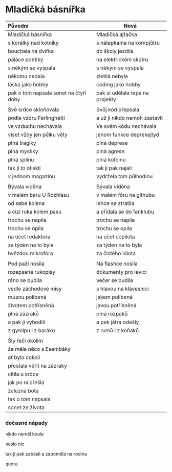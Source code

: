 # Mladičká básnířka

| Původní                               | Nová                            |
|:--------------------------------------|---------------------------------|
| Mladičká básnířka                     | Mladičká ajťačka                |
| s korálky nad kotníky                 | s nálepkama na kompjůtru        |
| bouchala na dvířka                    | do školy jezdila                |
| paláce poetiky                        | na elektrickém skútru           |
| s někým se vyspala                    | s někým se vyspala              |
| někomu nedala                         | zletilá nebyla                  |
| láska jako hobby                      | coding jako hobby               |
| pak o tom napsala sonet na čtyři doby | pak si udělala repa na projekty |
|                                       |                                 |
| Své srdce skloňovala                  | Svůj kód přepsala               |   
| podle vzoru Ferlinghetti              | a už jí nikdo nemoh zastavit    |
| ve vzduchu nechávala                  | Ve svém kódu nechávala          |
| viset vždy jen půlku věty             | jenom funkce deprekejtyd        |
| plná tragiky                          | plná deprese                    |
| plná mystiky                          | plná agrese                     |
| plná splínu                           | plná kofeinu                    |
| tak jí to otiskli                     | tak jí pak najali               |
| v jednom magazínu                     | vydržela tam půlhodinu          |
|                                       |                                 |
| Bývala viděna                         | Bývala viděna                   |
| v malém baru U Rozhlasu               | v malém fóru na githubu         |
| od sebe kolena                        | lehce se ztratila               |
| a cizí ruka kolem pasu                | a přidala se do fanklubu        |
| trochu se napila                      | trochu se napila                |
| trochu se opila                       | trochu se opila                 |
| na účet redaktora                     | na účet copilota                |
| za týden na to byla                   | za týden na to byla             |
| hvězdou mikrofóra                     | za čistého idiota               |
|                                       |                                 |
| Pod paží nosila                       | Na flashce nosila               |
| rozepsané rukopisy                    | dokumenty pro levici            |
| ráno se budila                        | večer se budila                 |
| vedle záchodové mísy                  | s hlavou na klávesnici          |
| múzou políbená                        | jskem políbená                  |
| životem potřísněná                    | javou potřísněná                |
| plná zázraků                          | plná rozpaků                    |
| a pak ji vyhodili                     | a pak játra odešly              |
| z gymlpu i z baráku                   | z rumů i z koňaků               |
|                                       |                                 |
| Šly řeči okolím                       |                                 |
| že měla něco s Esembáky               |                                 |
| ať bylo cokoli                        |                                 |
| přestala věřit na zázraky             |                                 |
| cítila u srdce                        |                                 |
| jak po ní přešla                      |                                 |
| železná bota                          |                                 |
| tak o tom napsala                     |                                 |
| sonet ze života                       |                                 |





### dočasné nápady

nikdo neměl koule

neslo nic

tak jí pak zabásli a zapoměla na rodinu

quora